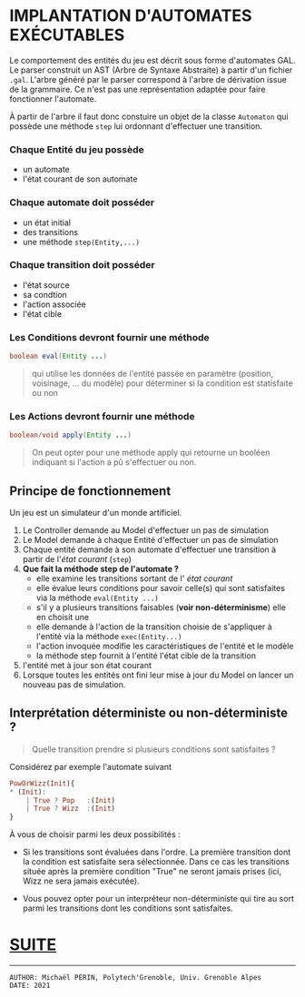 # IMPLANTATION D'AUTOMATES EXÉCUTABLES

Le comportement des entités du jeu est décrit sous forme d'automates GAL.
Le parser construit un AST (Arbre de Syntaxe Abstraite) à partir d'un fichier `.gal`.
L'arbre généré par le parser correspond à l'arbre de dérivation issue de la grammaire. Ce n'est pas une représentation adaptée pour faire fonctionner l'automate.

À partir de l'arbre il faut donc constuire un objet de la classe `Automaton` qui possède une méthode `step` lui ordonnant d'effectuer une transition.


### Chaque Entité du jeu possède
- un automate
- l'état courant de son automate

### Chaque automate doit posséder

- un état initial
- des transitions
- une méthode `step(Entity,...)`

### Chaque transition doit posséder
- l'état source
- sa condtion
- l'action associée
- l'état cible

### Les Conditions devront fournir une méthode
```java
boolean eval(Entity ...)
```
<BLOCKQUOTE>
qui utilise les données de l'entité passée en paramètre (position, voisinage, ... du modèle) pour déterminer si la condition est statisfaite ou non
</BLOCKQUOTE>

### Les Actions devront fournir une méthode
```java
boolean/void apply(Entity ...)
```
<BLOCKQUOTE>
On peut opter pour une méthode apply qui retourne un booléen indiquant si l'action a pû s'effectuer ou non.
</BLOCKQUOTE>


## Principe de fonctionnement

Un jeu est un simulateur d'un monde artificiel.

1. Le Controller demande au Model d'effectuer un pas de simulation
2. Le Model demande à chaque Entité d'effectuer un pas de simulation
3. Chaque entité demande à son automate d'effectuer une transition à partir de l'*état courant* (`step`)
4. **Que fait la méthode step de l'automate ?**
   - elle examine les transitions sortant de l' *état courant*
   - elle évalue leurs conditions pour savoir celle(s) qui sont satisfaites via la méthode `eval(Entity ...)`
   - s'il y a plusieurs  transitions faisables (**voir non-déterminisme**) elle en choisit une
   - elle demande à l'action de la transition choisie de s'appliquer à l'entité via la méthode `exec(Entity...)`
   - l'action invoquée modifie les caractéristiques de l'entité et le modèle
   - la méthode step fournit à l'entité l'état cible de la transition
5. l'entité met à jour son état courant
6. Lorsque toutes les entités ont fini leur mise à jour du Model on lancer un nouveau pas de simulation.

## Interprétation déterministe ou non-déterministe ?

<BLOCKQUOTE>
Quelle transition prendre si plusieurs conditions sont satisfaites ?
</BLOCKQUOTE>

Considérez par exemple l'automate suivant
```haskell
PowOrWizz(Init){
* (Init):
    | True ? Pop   :(Init)
    | True ? Wizz  :(Init)
}
```

À vous de choisir parmi les deux possibilités :

* Si les transitions sont évaluées dans l'ordre. La première transition dont la condition est satisfaite sera sélectionnée.
  Dans ce cas les transitions située après la première condition "True" ne seront jamais prises (ici, Wizz ne sera jamais exécutée).

* Vous pouvez opter pour un interpréteur non-déterministe qui tire au sort parmi les transitions dont les conditions sont satisfaites.


# [SUITE](../README.md)

---
    AUTHOR: Michaël PÉRIN, Polytech'Grenoble, Univ. Grenoble Alpes
    DATE: 2021
